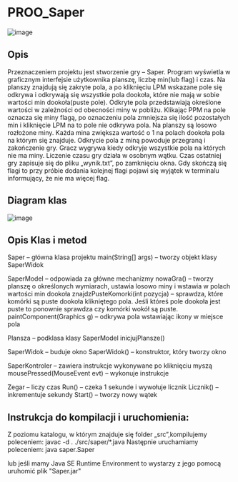 # PROO_Saper

![image](https://github.com/MatiBer/Saper_Java/assets/106385056/c6c34417-8b7a-49bd-bb5e-2124b9b4c08e)

## Opis

Przeznaczeniem projektu jest stworzenie gry – Saper.
Program wyświetla w graficznym interfejsie użytkownika planszę, liczbę min(lub flag) i czas. Na
planszy znajdują się zakryte pola, a po kliknięciu LPM wskazane pole się odkrywa i odkrywają się
wszystkie pola dookoła, które nie mają w sobie wartości min dookoła(puste pole). Odkryte pola
przedstawiają określone wartości w zależności od obecności miny w pobliżu. Klikając PPM na pole
oznacza się miny flagą, po oznaczeniu pola zmniejsza się ilość pozostałych min i kliknięcie LPM na to
pole nie odkrywa pola. Na planszy są losowo rozłożone miny. Każda mina zwiększa wartość o 1 na
polach dookoła pola na którym się znajduje. Odkrycie pola z miną powoduje przegraną i zakończenie
gry. Gracz wygrywa kiedy odkryje wszystkie pola na których nie ma miny. Liczenie czasu gry działa w
osobnym wątku. Czas ostatniej gry zapisuje się do pliku „wynik.txt”, po zamknięciu okna. Gdy skończą
się flagi to przy próbie dodania kolejnej flagi pojawi się wyjątek w terminalu informujący, że nie ma
więcej flag.

## Diagram klas

![image](https://github.com/MatiBer/Saper_Java/assets/106385056/4feb7cf0-7f15-4140-a008-9c34f5d16826)

## Opis Klas i metod

Saper – główna klasa projektu
main(String[] args) – tworzy objekt klasy SaperWidok
    
SaperModel – odpowiada za główne mechanizmy
nowaGra() – tworzy planszę o określonych wymiarach, ustawia losowo miny i wstawia w polach wartości min dookoła
znajdzPusteKomorki(int pozycja) – sprawdza, które komórki są puste dookoła klikniętego pola. Jeśli któreś pole        dookoła jest puste to ponownie sprawdza czy komórki wokół są puste.
paintComponent(Graphics g) – odkrywa pola wstawiając ikony w miejsce pola
    
Plansza – podklasa klasy SaperModel
inicjujPlansze()
    
SaperWidok – buduje okno
SaperWidok() – konstruktor, który tworzy okno
    
SaperKontroler – zawiera instrukcje wykonywane po kliknięciu myszą
mousePressed(MouseEvent evt) – wykonuje instrukcje
  
Zegar – liczy czas
Run() – czeka 1 sekunde i wywołuje licznik
Licznik() – inkrementuje sekundy
Start() – tworzy nowy wątek

## Instrukcja do kompilacji i uruchomienia:

Z poziomu katalogu, w którym znajduje się folder „src”,kompilujemy poleceniem:
javac -d . ./src/saper/*.java
Następnie uruchamiamy poleceniem:
java saper.Saper

lub jeśli mamy Java SE Runtime Environment to wystarzy z jego pomocą uruhomić plik "Saper.jar"


